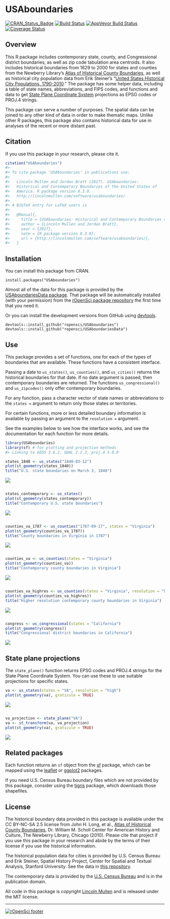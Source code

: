 
<!-- README.md is generated from README.Rmd. Please edit that file -->

# USAboundaries

[![CRAN\_Status\_Badge](http://www.r-pkg.org/badges/version/USAboundaries)](http://cran.r-project.org/package=USAboundaries)
[![Build
Status](https://travis-ci.org/ropensci/USAboundaries.png?branch=master)](https://travis-ci.org/ropensci/USAboundaries)
[![AppVeyor Build
Status](https://ci.appveyor.com/api/projects/status/github/ropensci/USAboundaries?branch=master)](https://ci.appveyor.com/project/ropensci/USAboundaries)
[![Coverage
Status](https://img.shields.io/codecov/c/github/ropensci/USAboundaries/master.svg)](https://codecov.io/github/ropensci/USAboundaries?branch=master)

## Overview

This R package includes contemporary state, county, and Congressional
district boundaries, as well as zip code tabulation area centroids. It
also includes historical boundaries from 1629 to 2000 for states and
counties from the Newberry Library’s [Atlas of Historical County
Boundaries](http://publications.newberry.org/ahcbp/), as well as
historical city population data from Erik Steiner’s “[United States
Historical City
Populations, 1790-2010](https://github.com/cestastanford/historical-us-city-populations).”
The package has some helper data, including a table of state names,
abbreviations, and FIPS codes, and functions and data to get [State
Plane Coordinate
System](https://en.wikipedia.org/wiki/State_Plane_Coordinate_System)
projections as EPSG codes or PROJ.4 strings.

This package can serve a number of purposes. The spatial data can be
joined to any other kind of data in order to make thematic maps. Unlike
other R packages, this package also contains historical data for use in
analyses of the recent or more distant past.

## Citation

If you use this package in your research, please cite it.

``` r
citation("USAboundaries")
#> 
#> To cite package 'USAboundaries' in publications use:
#> 
#>   Lincoln Mullen and Jordan Bratt (2017). USAboundaries:
#>   Historical and Contemporary Boundaries of the United States of
#>   America. R package version 0.3.0.
#>   http://lincolnmullen.com/software/usaboundaries/
#> 
#> A BibTeX entry for LaTeX users is
#> 
#>   @Manual{,
#>     title = {USAboundaries: Historical and Contemporary Boundaries of the United States of America},
#>     author = {Lincoln Mullen and Jordan Bratt},
#>     year = {2017},
#>     note = {R package version 0.3.0},
#>     url = {http://lincolnmullen.com/software/usaboundaries/},
#>   }
```

## Installation

You can install this package from CRAN.

    install.packages("USAboundaries")

Almost all of the data for this package is provided by the
[USAboundariesData
package](https://github.com/ropensci/USAboundariesData). That package
will be automatically installed (with your permission) from the
[rOpenSci package repository](http://packages.ropensci.org/) the first
time that you need it.

Or you can install the development versions from GitHub using
[devtools](https://github.com/hadley/devtools).

    devtools::install_github("ropensci/USAboundaries")
    devtools::install_github("ropensci/USAboundariesData")

## Use

This package provides a set of functions, one for each of the types of
boundaries that are available. These functions have a consistent
interface.

Passing a date to `us_states()`, `us_counties()`, and `us_cities()`
returns the historical boundaries for that date. If no date argument is
passed, then contemporary boundaries are returned. The functions
`us_congressional()` and `us_zipcodes()` only offer contemporary
boundaries.

For any function, pass a character vector of state names or
abbreviations to the `states =` argument to return only those states or
territories.

For certain functions, more or less detailed boundary information is
available by passing an argument to the `resolution =` argument.

See the examples below to see how the interface works, and see the
documentation for each function for more details.

``` r
library(USAboundaries) 
library(sf) # for plotting and projection methods
#> Linking to GEOS 3.6.2, GDAL 2.2.3, proj.4 5.0.0

states_1840 <- us_states("1840-03-12")
plot(st_geometry(states_1840))
title("U.S. state boundaries on March 3, 1840")
```

![](tools/README-unnamed-chunk-3-1.png)<!-- -->

``` r

states_contemporary <- us_states()
plot(st_geometry(states_contemporary))
title("Contemporary U.S. state boundaries")
```

![](tools/README-unnamed-chunk-3-2.png)<!-- -->

``` r

counties_va_1787 <- us_counties("1787-09-17", states = "Virginia")
plot(st_geometry(counties_va_1787))
title("County boundaries in Virginia in 1787")
```

![](tools/README-unnamed-chunk-3-3.png)<!-- -->

``` r

counties_va <- us_counties(states = "Virginia")
plot(st_geometry(counties_va))
title("Contemporary county boundaries in Virginia")
```

![](tools/README-unnamed-chunk-3-4.png)<!-- -->

``` r

counties_va_highres <- us_counties(states = "Virginia", resolution = "high")
plot(st_geometry(counties_va_highres))
title("Higher resolution contemporary county boundaries in Virginia")
```

![](tools/README-unnamed-chunk-3-5.png)<!-- -->

``` r

congress <- us_congressional(states = "California")
plot(st_geometry(congress))
title("Congressional district boundaries in California")
```

![](tools/README-unnamed-chunk-3-6.png)<!-- -->

## State plane projections

The `state_plane()` function returns EPSG codes and PROJ.4 strings for
the State Plane Coordinate System. You can use these to use suitable
projections for specific states.

``` r
va <- us_states(states = "VA", resolution = "high")
plot(st_geometry(va), graticule = TRUE)
```

![](tools/README-unnamed-chunk-4-1.png)<!-- -->

``` r

va_projection <- state_plane("VA")
va <- st_transform(va, va_projection)
plot(st_geometry(va), graticule = TRUE)
```

![](tools/README-unnamed-chunk-4-2.png)<!-- -->

## Related packages

Each function returns an `sf` object from the
[sf](http://cran.r-project.org/package=sf) package, which can be mapped
using the [leaflet](http://cran.r-project.org/package=leaflet) or
[ggplot2](http://cran.r-project.org/package=ggplot2) packages.

If you need U.S. Census Bureau boundary files which are not provided by
this package, consider using the
[tigris](http://cran.r-project.org/package=tigris) package, which
downloads those shapefiles.

## License

The historical boundary data provided in this package is available under
the CC BY-NC-SA 2.5 license from John H. Long, et al., [Atlas of
Historical County Boundaries](http://publications.newberry.org/ahcbp/),
Dr. William M. Scholl Center for American History and Culture, The
Newberry Library, Chicago (2010). Please cite that project if you use
this package in your research and abide by the terms of their license if
you use the historical information.

The historical population data for cities is provided by U.S. Census
Bureau and Erik Steiner, Spatial History Project, Center for Spatial and
Textual Analysis, Stanford University. See the data in [this
repository](https://github.com/cestastanford/historical-us-city-populations).

The contemporary data is provided by the [U.S. Census
Bureau](https://www.census.gov/geo/maps-data/) and is in the publication
domain.

All code in this package is copyright [Lincoln
Mullen](http://lincolnmullen.com) and is released under the MIT license.

-----

[![rOpenSci
footer](http://ropensci.org/public_images/github_footer.png)](http://ropensci.org)
